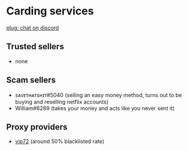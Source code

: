 # Carding services
[plug: chat on discord](https://discord.gg/4k6jwu8)
## Trusted sellers
- none
## Scam sellers
- sᴀᴠᴇᴛʜᴀᴛsʜɪᴛ#5040 (selling an easy money method, turns out to be buying and reselling netflix accounts)
- William#6289 (takes your money and acts like you never sent it)
## Proxy providers
- [vip72](vip72.org) (around 50% blacklisted rate)
